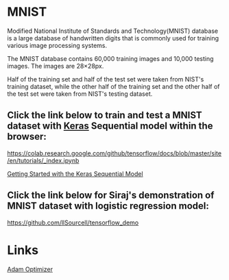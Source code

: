# MNIST
Modified National Institute of Standards and Technology(MNIST) database is a large database of handwritten digits that is commonly used for training various image processing systems.

The MNIST database contains 60,000 training images and 10,000 testing images. The images are 28×28px.

Half of the training set and half of the test set were taken from NIST's training dataset, while the other half of the training set and the other half of the test set were taken from NIST's testing dataset.

## Click the link below to train and test a MNIST dataset with [Keras](https://keras.io) Sequential model within the browser:

https://colab.research.google.com/github/tensorflow/docs/blob/master/site/en/tutorials/_index.ipynb

[Getting Started with the Keras Sequential Model](https://keras.io/getting-started/sequential-model-guide/)

## Click the link below for Siraj's demonstration of MNIST dataset with logistic regression model:

https://github.com/llSourcell/tensorflow_demo

# Links

[Adam Optimizer](https://smist08.wordpress.com/tag/adam-optimizer/)

